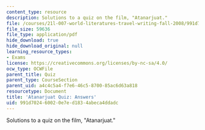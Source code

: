 ```yaml
---
content_type: resource
description: Solutions to a quiz on the film, "Atanarjuat."
file: /courses/21l-007-world-literatures-travel-writing-fall-2008/991d702460020e7ed1834abeca4ddadc_quiz_answers.pdf
file_size: 59636
file_type: application/pdf
hide_download: true
hide_download_original: null
learning_resource_types:
- Exams
license: https://creativecommons.org/licenses/by-nc-sa/4.0/
ocw_type: OCWFile
parent_title: Quiz
parent_type: CourseSection
parent_uid: a4c4c5a4-f7e6-46c5-8700-85ac6d63a818
resourcetype: Document
title: 'Atanarjuat Quiz: Answers'
uid: 991d7024-6002-0e7e-d183-4abeca4ddadc
---
```

Solutions to a quiz on the film, "Atanarjuat."